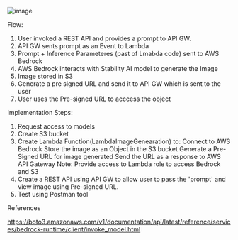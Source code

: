 

![image](https://github.com/user-attachments/assets/7dabafec-a908-4c95-b2f7-c11f52de9afb)

Flow:
1. User invoked a REST API and provides a prompt to API GW.
2. API GW sents prompt as an Event to Lambda
3. Prompt + Inference Parameteres (past of Lmabda code) sent to AWS Bedrock
4. AWS Bedrock interacts with Stability AI model to generate the Image
5. Image stored in S3
6. Generate a pre signed URL and send it to API GW which is sent to the user
7. User uses the Pre-signed URL to acccess the object

Implementation Steps:

1. Request access to models
2. Create S3 bucket
3. Create Lambda Function(LambdaImageGenearation) to:
   Connect to AWS Bedrock
   Store the image as an Object in the S3 bucket
   Generate a Pre-Signed URL for image generated
   Send the URL as a response to AWS API Gateway
   Note: Provide access to Lambda role to access Bedrock and S3
5. Create a REST API using API GW to allow user to pass the 'prompt' and view image using Pre-signed URL.
6. Test using Postman tool


References

https://boto3.amazonaws.com/v1/documentation/api/latest/reference/services/bedrock-runtime/client/invoke_model.html
